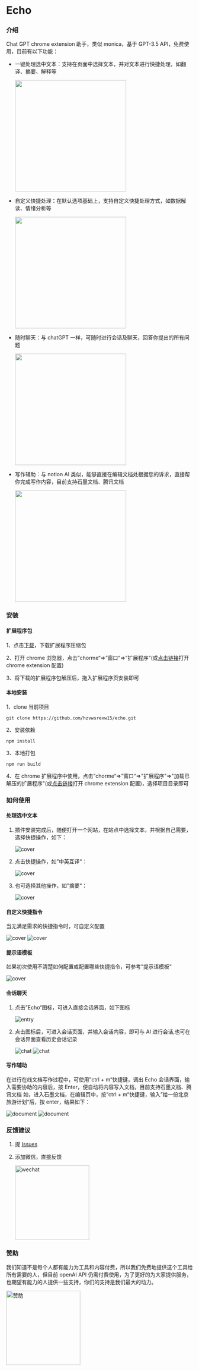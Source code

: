 # Echo

### 介绍

Chat GPT chrome extension 助手，类似 monica，基于 GPT-3.5 API，免费使用，目前有以下功能：

- 一键处理选中文本：支持在页面中选择文本，并对文本进行快捷处理，如翻译、摘要、解释等

  <img src="./images/WX20230604-182936@2x.png" width="300" />

- 自定义快捷处理：在默认选项基础上，支持自定义快捷处理方式，如数据解读、情绪分析等

  <img src="./images/WX20230604-183140@2x.png" width="300" />

- 随时聊天：与 chatGPT 一样，可随时进行会话及聊天，回答你提出的所有问题

  <img src="./images/WX20230604-183605@2x.png" width="300" />

- 写作辅助：与 notion AI 类似，能够直接在编辑文档处根据您的诉求，直接帮你完成写作内容，目前支持石墨文档、腾讯文档

  <img src="./images/WX20230604-184604%402x.png" width="300" />

### 安装

#### 扩展程序包

1、点击<a target="_blank" href="https://help-doc.oss-cn-beijing.aliyuncs.com/echo-pro.zip?t=1688204315267">下载</a>，下载扩展程序压缩包

2、打开 chrome 浏览器，点击”chorme“=>”窗口“=>"扩展程序"(或<a target="_blank" href="chrome://extensions/">点击链接</a>打开 chrome extension 配置)

3、将下载的扩展程序包解压后，拖入扩展程序页安装即可

#### 本地安装

1、clone 当前项目

`git clone https://github.com/hzvwsrexw15/echo.git`

2、安装依赖

`npm install`

3、本地打包

`npm run build`

4、在 chrome 扩展程序中使用，点击”chorme“=>”窗口“=>"扩展程序"=>"加载已解压的扩展程序"(或<a target="_blank" href="chrome://extensions/">点击链接</a>打开 chrome extension 配置)，选择项目目录即可

### 如何使用

#### 处理选中文本

1. 插件安装完成后，随便打开一个网站，在站点中选择文本，并根据自己需要，选择快捷操作，如下：

   ![cover](./images/WX20230604-205506@2x.png)

2. 点击快捷操作，如”中英互译“：

   ![cover](./images/WX20230604-182936@2x.png)

3. 也可选择其他操作，如”摘要“：

   ![cover](./images/WX20230604-205955@2x.png)

#### 自定义快捷指令

当无满足需求的快捷指令时，可自定义配置

![cover](./images/WX20230604-210152@2x.png)
![cover](./images/WX20230604-183140@2x.png)

#### 提示语模板

如果初次使用不清楚如何配置或配置哪些快捷指令，可参考”提示语模板“

![cover](./images/WX20230604-183154@2x.png)

#### 会话聊天

1. 点击”Echo“图标，可进入直接会话界面，如下图标

   ![entry](./images/WX20230604-210814%402x.png)

2. 点击图标后，可进入会话页面，并输入会话内容，即可与 AI 进行会话,也可在会话界面查看历史会话记录

   ![chat](./images/WX20230604-183254%402x.png)
   ![chat](./images/WX20230604-183605%402x.png)

#### 写作辅助

在进行在线文档写作过程中，可使用”ctrl + m“快捷键，调出 Echo 会话界面，输入需要协助的内容后，按 Enter，便自动将内容写入文档，目前支持石墨文档、腾讯文档
如，进入石墨文档，在编辑页中，按”ctrl + m“快捷键，输入”给一份北京旅游计划“后，按 enter，结果如下：

![document](./images/WX20230604-184604%402x.png)
![document](./images/WX20230604-184645@2x.png)

### 反馈建议

1. 提 <a href="https://github.com/hzvwsrexw15/echo/issues">Issues</a>

2. 添加微信，直接反馈

   <img alt="wechat" src="./images/WechatUser.jpeg" width="200"/>

### 赞助

我们知道不是每个人都有能力为工具和内容付费，所以我们免费地提供这个工具给所有需要的人，但目前 openAI API 仍需付费使用，为了更好的为大家提供服务，也期望有能力的人提供一些支持，你们的支持是我们最大的动力。

<img alt="赞助" src="./images/WechatIMG14.jpeg" width="200"/>
